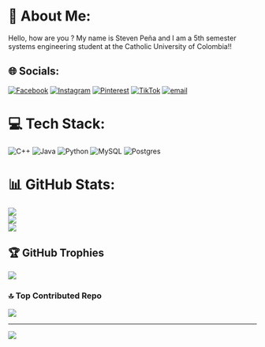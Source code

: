 # 💫 About Me:
Hello, how are you ? My name is Steven Peña and I am a 5th semester systems engineering student at the Catholic University of Colombia!!


## 🌐 Socials:
[![Facebook](https://img.shields.io/badge/Facebook-%231877F2.svg?logo=Facebook&logoColor=white)](https://facebook.com/StevenPeña) [![Instagram](https://img.shields.io/badge/Instagram-%23E4405F.svg?logo=Instagram&logoColor=white)](https://instagram.com/steven_pem) [![Pinterest](https://img.shields.io/badge/Pinterest-%23E60023.svg?logo=Pinterest&logoColor=white)](https://pinterest.com/@stevrnpea) [![TikTok](https://img.shields.io/badge/TikTok-%23000000.svg?logo=TikTok&logoColor=white)](https://tiktok.com/@@pena2022mo) [![email](https://img.shields.io/badge/Email-D14836?logo=gmail&logoColor=white)](mailto:gspena51@ucatolica.edu.co) 

# 💻 Tech Stack:
![C++](https://img.shields.io/badge/c++-%2300599C.svg?style=for-the-badge&logo=c%2B%2B&logoColor=white) ![Java](https://img.shields.io/badge/java-%23ED8B00.svg?style=for-the-badge&logo=openjdk&logoColor=white) ![Python](https://img.shields.io/badge/python-3670A0?style=for-the-badge&logo=python&logoColor=ffdd54) ![MySQL](https://img.shields.io/badge/mysql-4479A1.svg?style=for-the-badge&logo=mysql&logoColor=white) ![Postgres](https://img.shields.io/badge/postgres-%23316192.svg?style=for-the-badge&logo=postgresql&logoColor=white)
# 📊 GitHub Stats:
![](https://github-readme-stats.vercel.app/api?username=Stevenpm25&theme=dark&hide_border=false&include_all_commits=false&count_private=false)<br/>
![](https://nirzak-streak-stats.vercel.app/?user=Stevenpm25&theme=dark&hide_border=false)<br/>
![](https://github-readme-stats.vercel.app/api/top-langs/?username=Stevenpm25&theme=dark&hide_border=false&include_all_commits=false&count_private=false&layout=compact)

## 🏆 GitHub Trophies
![](https://github-profile-trophy.vercel.app/?username=Stevenpm25&theme=radical&no-frame=false&no-bg=true&margin-w=4)

### 🔝 Top Contributed Repo
![](https://github-contributor-stats.vercel.app/api?username=Stevenpm25&limit=5&theme=dark&combine_all_yearly_contributions=true)

---
[![](https://visitcount.itsvg.in/api?id=Stevenpm25&icon=0&color=0)](https://visitcount.itsvg.in)

<!-- Proudly created with GPRM ( https://gprm.itsvg.in ) -->
